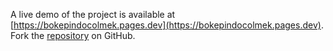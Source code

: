 A live demo of the project is available at [https://bokepindocolmek.pages.dev](https://bokepindocolmek.pages.dev).
Fork the [repository](https://github.com/nangtoferia/bokephd) on GitHub.